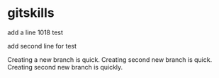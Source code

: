 # gitskills


add a line  1018 test

add second line for test

Creating a new branch is quick.
Creating second new branch is quick.
Creating second new branch is quickly.
